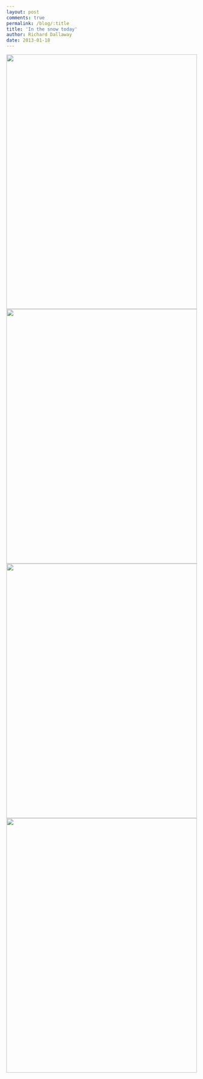 ```yaml
---
layout: post
comments: true
permalink: /blog/:title
title: 'In the snow today'
author: Richard Dallaway
date: 2013-01-18
---
```


<div><a href="http://static.skitters.dallaway.com/2013-01-18 13.10.20.jpg"><img width="500" src="http://static.skitters.dallaway.com/2013-01-18 13.10.20.jpg.500.jpg" height="667"></img></a></div><div><a href="http://static.skitters.dallaway.com/2013-01-18 13.09.48.jpg"><img width="500" src="http://static.skitters.dallaway.com/2013-01-18 13.09.48.jpg.500.jpg" height="667"></img></a></div><div><a href="http://static.skitters.dallaway.com/2013-01-18 13.09.56.jpg"><img width="500" src="http://static.skitters.dallaway.com/2013-01-18 13.09.56.jpg.500.jpg" height="667"></img></a></div><div><a href="http://static.skitters.dallaway.com/2013-01-18 13.05.55.jpg"><img width="500" src="http://static.skitters.dallaway.com/2013-01-18 13.05.55.jpg.500.jpg" height="667"></img></a></div>


     
    
